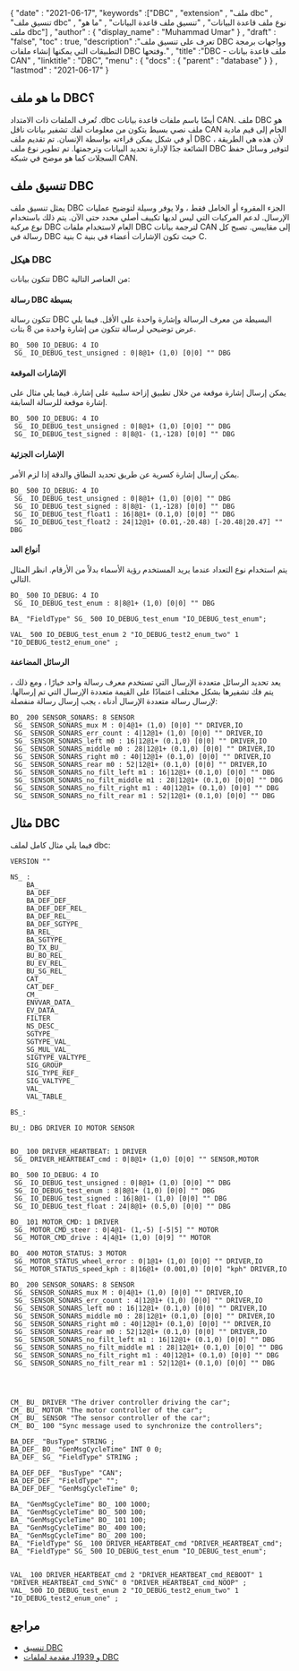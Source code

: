{
  "date" : "2021-06-17",
  "keywords" :["DBC" , "extension" , "ملف dbc" , "تنسيق ملف dbc" , "نوع ملف قاعدة البيانات" , "تنسيق ملف قاعدة البيانات" , "ما هو ملف dbc"] ,
  "author" : {
    "display_name" : "Muhammad Umar"
} ,
  "draft" : "false",
  "toc" : true,
  "description" :"تعرف على تنسيق ملف DBC وواجهات برمجة التطبيقات التي يمكنها إنشاء ملفات DBC وفتحها." ,
  "title" :"DBC - ملف قاعدة بيانات CAN" ,
  "linktitle" : "DBC",
  "menu" : {
    "docs" : {
      "parent" : "database"
}
} ,
  "lastmod" : "2021-06-17"
}

## ما هو ملف DBC؟
تُعرف الملفات ذات الامتداد .dbc أيضًا باسم ملفات قاعدة بيانات CAN. ملف DBC هو ملف نصي بسيط يتكون من معلومات لفك تشفير بيانات ناقل CAN الخام إلى قيم مادية أو في شكل يمكن قراءته بواسطة الإنسان. تم تقديم ملف DBC ، لأن هذه هي الطريقة الشائعة جدًا لإدارة تحديد البيانات وترجمتها. تم تطوير نوع ملف DBC لتوفير وسائل حفظ السجلات كما هو موضح في شبكة CAN.

## تنسيق ملف DBC
يمثل تنسيق ملف DBC الجزء المقروء أو الخامل فقط ، ولا يوفر وسيلة لتوضيح عمليات الإرسال. لدعم المركبات التي ليس لديها تكييف أصلي محدد حتى الآن. يتم ذلك باستخدام نوع مركبة DBC العام لاستخدام ملفات DBC لترجمة بيانات CAN إلى مقاييس. تصبح كل رسالة في DBC بنية C حيث تكون الإشارات أعضاء في بنية C.

### هيكل DBC
تتكون بيانات DBC من العناصر التالية:

#### رسالة DBC بسيطة
تتكون رسالة DBC البسيطة من معرف الرسالة وإشارة واحدة على الأقل. فيما يلي عرض توضيحي لرسالة تتكون من إشارة واحدة من 8 بتات.

```
BO_ 500 IO_DEBUG: 4 IO
 SG_ IO_DEBUG_test_unsigned : 0|8@1+ (1,0) [0|0] "" DBG
```
#### الإشارات الموقعة
يمكن إرسال إشارة موقعة من خلال تطبيق إزاحة سلبية على إشارة. فيما يلي مثال على إشارة موقعة للرسالة السابقة.

```
BO_ 500 IO_DEBUG: 4 IO
 SG_ IO_DEBUG_test_unsigned : 0|8@1+ (1,0) [0|0] "" DBG
 SG_ IO_DEBUG_test_signed : 8|8@1- (1,-128) [0|0] "" DBG
```
#### الإشارات الجزئية
يمكن إرسال إشارة كسرية عن طريق تحديد النطاق والدقة إذا لزم الأمر.

```
BO_ 500 IO_DEBUG: 4 IO
 SG_ IO_DEBUG_test_unsigned : 0|8@1+ (1,0) [0|0] "" DBG
 SG_ IO_DEBUG_test_signed : 8|8@1- (1,-128) [0|0] "" DBG
 SG_ IO_DEBUG_test_float1 : 16|8@1+ (0.1,0) [0|0] "" DBG
 SG_ IO_DEBUG_test_float2 : 24|12@1+ (0.01,-20.48) [-20.48|20.47] "" DBG
```
#### أنواع العد
يتم استخدام نوع التعداد عندما يريد المستخدم رؤية الأسماء بدلاً من الأرقام. انظر المثال التالي.

```
BO_ 500 IO_DEBUG: 4 IO
 SG_ IO_DEBUG_test_enum : 8|8@1+ (1,0) [0|0] "" DBG

BA_ "FieldType" SG_ 500 IO_DEBUG_test_enum "IO_DEBUG_test_enum";

VAL_ 500 IO_DEBUG_test_enum 2 "IO_DEBUG_test2_enum_two" 1 "IO_DEBUG_test2_enum_one" ;
```
#### الرسائل المضاعفة
يعد تحديد الرسائل متعددة الإرسال التي تستخدم معرف رسالة واحد خيارًا ، ومع ذلك ، يتم فك تشفيرها بشكل مختلف اعتمادًا على القيمة متعددة الإرسال التي تم إرسالها. لإرسال رسالة متعددة الإرسال أدناه ، يجب إرسال رسالة منفصلة:

```
BO_ 200 SENSOR_SONARS: 8 SENSOR
 SG_ SENSOR_SONARS_mux M : 0|4@1+ (1,0) [0|0] "" DRIVER,IO
 SG_ SENSOR_SONARS_err_count : 4|12@1+ (1,0) [0|0] "" DRIVER,IO
 SG_ SENSOR_SONARS_left m0 : 16|12@1+ (0.1,0) [0|0] "" DRIVER,IO
 SG_ SENSOR_SONARS_middle m0 : 28|12@1+ (0.1,0) [0|0] "" DRIVER,IO
 SG_ SENSOR_SONARS_right m0 : 40|12@1+ (0.1,0) [0|0] "" DRIVER,IO
 SG_ SENSOR_SONARS_rear m0 : 52|12@1+ (0.1,0) [0|0] "" DRIVER,IO
 SG_ SENSOR_SONARS_no_filt_left m1 : 16|12@1+ (0.1,0) [0|0] "" DBG
 SG_ SENSOR_SONARS_no_filt_middle m1 : 28|12@1+ (0.1,0) [0|0] "" DBG
 SG_ SENSOR_SONARS_no_filt_right m1 : 40|12@1+ (0.1,0) [0|0] "" DBG
 SG_ SENSOR_SONARS_no_filt_rear m1 : 52|12@1+ (0.1,0) [0|0] "" DBG
```

## مثال DBC

فيما يلي مثال كامل لملف dbc:

```
VERSION ""

NS_ :
	BA_
	BA_DEF_
	BA_DEF_DEF_
	BA_DEF_DEF_REL_
	BA_DEF_REL_
	BA_DEF_SGTYPE_
	BA_REL_
	BA_SGTYPE_
	BO_TX_BU_
	BU_BO_REL_
	BU_EV_REL_
	BU_SG_REL_
	CAT_
	CAT_DEF_
	CM_
	ENVVAR_DATA_
	EV_DATA_
	FILTER
	NS_DESC_
	SGTYPE_
	SGTYPE_VAL_
	SG_MUL_VAL_
	SIGTYPE_VALTYPE_
	SIG_GROUP_
	SIG_TYPE_REF_
	SIG_VALTYPE_
	VAL_
	VAL_TABLE_

BS_:

BU_: DBG DRIVER IO MOTOR SENSOR


BO_ 100 DRIVER_HEARTBEAT: 1 DRIVER
 SG_ DRIVER_HEARTBEAT_cmd : 0|8@1+ (1,0) [0|0] "" SENSOR,MOTOR

BO_ 500 IO_DEBUG: 4 IO
 SG_ IO_DEBUG_test_unsigned : 0|8@1+ (1,0) [0|0] "" DBG
 SG_ IO_DEBUG_test_enum : 8|8@1+ (1,0) [0|0] "" DBG
 SG_ IO_DEBUG_test_signed : 16|8@1- (1,0) [0|0] "" DBG
 SG_ IO_DEBUG_test_float : 24|8@1+ (0.5,0) [0|0] "" DBG

BO_ 101 MOTOR_CMD: 1 DRIVER
 SG_ MOTOR_CMD_steer : 0|4@1- (1,-5) [-5|5] "" MOTOR
 SG_ MOTOR_CMD_drive : 4|4@1+ (1,0) [0|9] "" MOTOR

BO_ 400 MOTOR_STATUS: 3 MOTOR
 SG_ MOTOR_STATUS_wheel_error : 0|1@1+ (1,0) [0|0] "" DRIVER,IO
 SG_ MOTOR_STATUS_speed_kph : 8|16@1+ (0.001,0) [0|0] "kph" DRIVER,IO

BO_ 200 SENSOR_SONARS: 8 SENSOR
 SG_ SENSOR_SONARS_mux M : 0|4@1+ (1,0) [0|0] "" DRIVER,IO
 SG_ SENSOR_SONARS_err_count : 4|12@1+ (1,0) [0|0] "" DRIVER,IO
 SG_ SENSOR_SONARS_left m0 : 16|12@1+ (0.1,0) [0|0] "" DRIVER,IO
 SG_ SENSOR_SONARS_middle m0 : 28|12@1+ (0.1,0) [0|0] "" DRIVER,IO
 SG_ SENSOR_SONARS_right m0 : 40|12@1+ (0.1,0) [0|0] "" DRIVER,IO
 SG_ SENSOR_SONARS_rear m0 : 52|12@1+ (0.1,0) [0|0] "" DRIVER,IO
 SG_ SENSOR_SONARS_no_filt_left m1 : 16|12@1+ (0.1,0) [0|0] "" DBG
 SG_ SENSOR_SONARS_no_filt_middle m1 : 28|12@1+ (0.1,0) [0|0] "" DBG
 SG_ SENSOR_SONARS_no_filt_right m1 : 40|12@1+ (0.1,0) [0|0] "" DBG
 SG_ SENSOR_SONARS_no_filt_rear m1 : 52|12@1+ (0.1,0) [0|0] "" DBG




CM_ BU_ DRIVER "The driver controller driving the car";
CM_ BU_ MOTOR "The motor controller of the car";
CM_ BU_ SENSOR "The sensor controller of the car";
CM_ BO_ 100 "Sync message used to synchronize the controllers";

BA_DEF_ "BusType" STRING ;
BA_DEF_ BO_ "GenMsgCycleTime" INT 0 0;
BA_DEF_ SG_ "FieldType" STRING ;

BA_DEF_DEF_ "BusType" "CAN";
BA_DEF_DEF_ "FieldType" "";
BA_DEF_DEF_ "GenMsgCycleTime" 0;

BA_ "GenMsgCycleTime" BO_ 100 1000;
BA_ "GenMsgCycleTime" BO_ 500 100;
BA_ "GenMsgCycleTime" BO_ 101 100;
BA_ "GenMsgCycleTime" BO_ 400 100;
BA_ "GenMsgCycleTime" BO_ 200 100;
BA_ "FieldType" SG_ 100 DRIVER_HEARTBEAT_cmd "DRIVER_HEARTBEAT_cmd";
BA_ "FieldType" SG_ 500 IO_DEBUG_test_enum "IO_DEBUG_test_enum";


VAL_ 100 DRIVER_HEARTBEAT_cmd 2 "DRIVER_HEARTBEAT_cmd_REBOOT" 1 "DRIVER_HEARTBEAT_cmd_SYNC" 0 "DRIVER_HEARTBEAT_cmd_NOOP" ;
VAL_ 500 IO_DEBUG_test_enum 2 "IO_DEBUG_test2_enum_two" 1 "IO_DEBUG_test2_enum_one" ;

```







## مراجع ##

* [تنسيق DBC](http://socialledge.com/sjsu/index.php/DBC_Format)
* [مقدمة لملفات J1939 و DBC](https://www.kvaser.com/developer-blog/an-introduction-j1939-and-dbc-files/)

